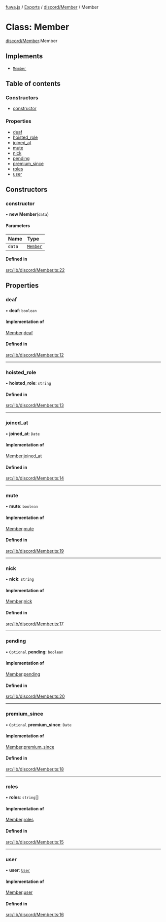 [fuwa.js](../README.md) / [Exports](../modules.md) / [discord/Member](../modules/discord_Member.md) / Member

# Class: Member

[discord/Member](../modules/discord_Member.md).Member

## Implements

- [`Member`](../interfaces/_DiscordAPI.Member.md)

## Table of contents

### Constructors

- [constructor](discord_Member.Member.md#constructor)

### Properties

- [deaf](discord_Member.Member.md#deaf)
- [hoisted_role](discord_Member.Member.md#hoisted_role)
- [joined_at](discord_Member.Member.md#joined_at)
- [mute](discord_Member.Member.md#mute)
- [nick](discord_Member.Member.md#nick)
- [pending](discord_Member.Member.md#pending)
- [premium_since](discord_Member.Member.md#premium_since)
- [roles](discord_Member.Member.md#roles)
- [user](discord_Member.Member.md#user)

## Constructors

### constructor

• **new Member**(`data`)

#### Parameters

| Name | Type |
| :------ | :------ |
| `data` | [`Member`](../interfaces/_DiscordAPI.Member.md) |

#### Defined in

[src/lib/discord/Member.ts:22](https://github.com/Fuwajs/Fuwa.js/blob/5bd8aa0/src/lib/discord/Member.ts#L22)

## Properties

### deaf

• **deaf**: `boolean`

#### Implementation of

[Member](../interfaces/_DiscordAPI.Member.md).[deaf](../interfaces/_DiscordAPI.Member.md#deaf)

#### Defined in

[src/lib/discord/Member.ts:12](https://github.com/Fuwajs/Fuwa.js/blob/5bd8aa0/src/lib/discord/Member.ts#L12)

___

### hoisted\_role

• **hoisted\_role**: `string`

#### Defined in

[src/lib/discord/Member.ts:13](https://github.com/Fuwajs/Fuwa.js/blob/5bd8aa0/src/lib/discord/Member.ts#L13)

___

### joined\_at

• **joined\_at**: `Date`

#### Implementation of

[Member](../interfaces/_DiscordAPI.Member.md).[joined_at](../interfaces/_DiscordAPI.Member.md#joined_at)

#### Defined in

[src/lib/discord/Member.ts:14](https://github.com/Fuwajs/Fuwa.js/blob/5bd8aa0/src/lib/discord/Member.ts#L14)

___

### mute

• **mute**: `boolean`

#### Implementation of

[Member](../interfaces/_DiscordAPI.Member.md).[mute](../interfaces/_DiscordAPI.Member.md#mute)

#### Defined in

[src/lib/discord/Member.ts:19](https://github.com/Fuwajs/Fuwa.js/blob/5bd8aa0/src/lib/discord/Member.ts#L19)

___

### nick

• **nick**: `string`

#### Implementation of

[Member](../interfaces/_DiscordAPI.Member.md).[nick](../interfaces/_DiscordAPI.Member.md#nick)

#### Defined in

[src/lib/discord/Member.ts:17](https://github.com/Fuwajs/Fuwa.js/blob/5bd8aa0/src/lib/discord/Member.ts#L17)

___

### pending

• `Optional` **pending**: `boolean`

#### Implementation of

[Member](../interfaces/_DiscordAPI.Member.md).[pending](../interfaces/_DiscordAPI.Member.md#pending)

#### Defined in

[src/lib/discord/Member.ts:20](https://github.com/Fuwajs/Fuwa.js/blob/5bd8aa0/src/lib/discord/Member.ts#L20)

___

### premium\_since

• `Optional` **premium\_since**: `Date`

#### Implementation of

[Member](../interfaces/_DiscordAPI.Member.md).[premium_since](../interfaces/_DiscordAPI.Member.md#premium_since)

#### Defined in

[src/lib/discord/Member.ts:18](https://github.com/Fuwajs/Fuwa.js/blob/5bd8aa0/src/lib/discord/Member.ts#L18)

___

### roles

• **roles**: `string`[]

#### Implementation of

[Member](../interfaces/_DiscordAPI.Member.md).[roles](../interfaces/_DiscordAPI.Member.md#roles)

#### Defined in

[src/lib/discord/Member.ts:15](https://github.com/Fuwajs/Fuwa.js/blob/5bd8aa0/src/lib/discord/Member.ts#L15)

___

### user

• **user**: [`User`](discord_User.User.md)

#### Implementation of

[Member](../interfaces/_DiscordAPI.Member.md).[user](../interfaces/_DiscordAPI.Member.md#user)

#### Defined in

[src/lib/discord/Member.ts:16](https://github.com/Fuwajs/Fuwa.js/blob/5bd8aa0/src/lib/discord/Member.ts#L16)

